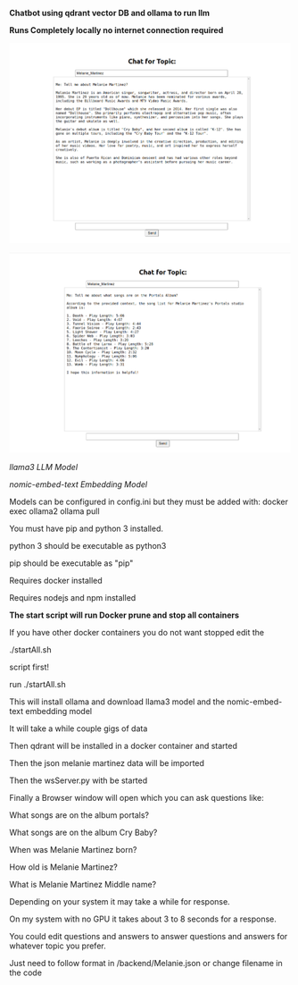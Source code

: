 **Chatbot using qdrant vector DB and ollama to run llm**

**Runs Completely locally no internet connection required**

![chat image](https://github.com/PaulNovack/Melanie-Martinez-Rag-Chat-Ollama/blob/main/img.png?raw=true)

![chat image2](https://github.com/PaulNovack/Melanie-Martinez-Rag-Chat-Ollama/blob/main/img_1.png?raw=true)

*llama3 LLM Model*

*nomic-embed-text Embedding Model*

Models can be configured in config.ini but they must be added with: docker exec ollama2 ollama pull <Model Name>

You must have pip and python 3 installed.

python 3 should be executable as python3

pip should be executable as "pip"

Requires docker installed

Requires nodejs and npm installed

**The start script will run Docker prune and stop all containers**

If you have other docker containers you do not want stopped edit the

./startAll.sh 

script first!

run ./startAll.sh

This will install ollama and download llama3 model and the nomic-embed-text embedding model

It will take a while couple gigs of data

Then qdrant will be installed in a docker container and started

Then the json melanie martinez data will be imported

Then the wsServer.py with be started

Finally a Browser window will open which you can ask questions like:

What songs are on the album portals?

What songs are on the album Cry Baby?

When was Melanie Martinez born?

How old is Melanie Martinez?

What is Melanie Martinez Middle name?

Depending on your system it may take a while for response.

On my system with no GPU it takes about 3 to 8 seconds for a response.

You could edit questions and answers to answer questions and answers for whatever topic you prefer.

Just need to follow format in /backend/Melanie.json or change filename in the code


